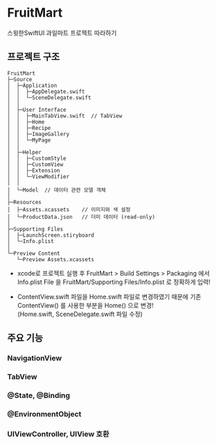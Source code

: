 # FruitMart
스윗한SwiftUI 과일마트 프로젝트 따라하기

## 프로젝트 구조
```
FruitMart
├─Source
│  ├─Application
│  │  ├─AppDelegate.swift
│  │  └─SceneDelegate.swift
│  │      
│  ├─User Interface
│  │  ├─MainTabView.swift  // TabView
│  │  ├─Home
│  │  ├─Recipe
│  │  ├─ImageGallery
│  │  └─MyPage
│  │      
│  ├─Helper
│  │  ├─CustomStyle
│  │  ├─CustomView
│  │  ├─Extension
│  │  └─ViewModifier
│  │      
│  └─Model  // 데이터 관련 모델 객체
│          
├─Resources
│  ├─Assets.xcassets    // 이미지와 색 설정
│  └─ProductData.json   // 더미 데이터 (read-only)
│  
├─Supporting Files
│  ├─LaunchScreen.stiryboard
│  └─Info.plist
│  
└─Preview Content
   └─Preview Assets.xcassets

```

- xcode로 프로젝트 실행 후 FruitMart > Build Settings > Packaging 에서 Info.plist File 을 FruitMart/Supporting Files/Info.plist 로 정확하게 입력!

- ContentView.swift 파일을 Home.swift 파일로 변경하였기 때문에 기존 ContentView() 를 사용한 부분을 Home() 으로 변경!       
  (Home.swift, SceneDelegate.swift 파일 수정)

## 주요 기능

### NavigationView

### TabView

### @State, @Binding

### @EnvironmentObject

### UIViewController, UIView 호환 